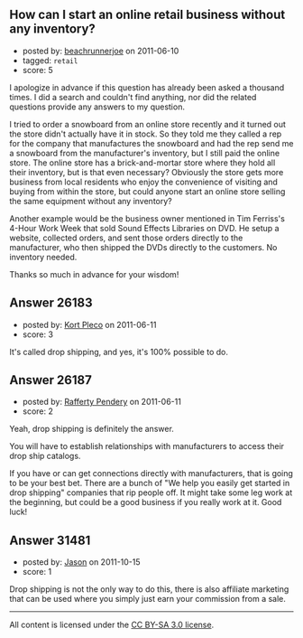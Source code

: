 ## How can I start an online retail business without any inventory?

- posted by: [beachrunnerjoe](https://stackexchange.com/users/-1/4068-beachrunnerjoe) on 2011-06-10
- tagged: `retail`
- score: 5

I apologize in advance if this question has already been asked a thousand times. I did a search and couldn't find anything, nor did the related questions provide any answers to my question.

I tried to order a snowboard from an online store recently and it turned out the store didn't actually have it in stock.  So they told me they called a rep for the company that manufactures the snowboard and had the rep send me a snowboard from the manufacturer's inventory, but I still paid the online store.  The online store has a brick-and-mortar store where they hold all their inventory, but is that even necessary?  Obviously the store gets more business from local residents who enjoy the convenience of visiting and buying from within the store, but could anyone start an online store selling the same equipment without any inventory?

Another example would be the business owner mentioned in Tim Ferriss's 4-Hour Work Week that sold Sound Effects Libraries on DVD.  He setup a website, collected orders, and sent those orders directly to the manufacturer, who then shipped the DVDs directly to the customers.  No inventory needed.

Thanks so much in advance for your wisdom!


## Answer 26183

- posted by: [Kort Pleco](https://stackexchange.com/users/-1/7876-kort-pleco) on 2011-06-11
- score: 3

It's called drop shipping, and yes, it's 100% possible to do.


## Answer 26187

- posted by: [Rafferty Pendery](https://stackexchange.com/users/-1/11003-rafferty-pendery) on 2011-06-11
- score: 2

Yeah, drop shipping is definitely the answer. 

You will have to establish relationships with manufacturers to access their drop ship catalogs. 

If you have or can get connections directly with manufacturers, that is going to be your best bet. There are a bunch of "We help you easily get started in drop shipping" companies that rip people off. It might take some leg work at the beginning, but could be a good business if you really work at it. Good luck!


## Answer 31481

- posted by: [Jason](https://stackexchange.com/users/-1/13859-jason) on 2011-10-15
- score: 1

Drop shipping is not the only way to do this, there is also affiliate marketing that can be used where you simply just earn your commission from a sale.



---

All content is licensed under the [CC BY-SA 3.0 license](https://creativecommons.org/licenses/by-sa/3.0/).
